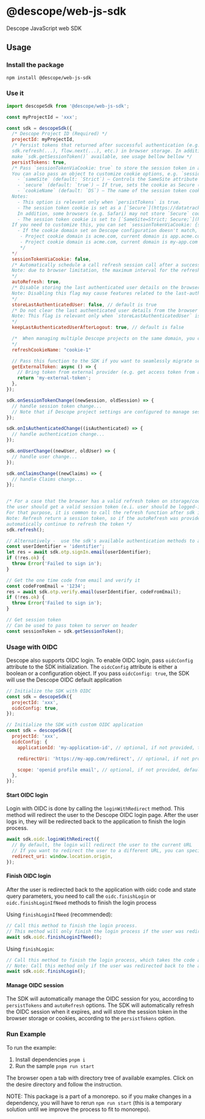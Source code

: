 # @descope/web-js-sdk

Descope JavaScript web SDK

## Usage

### Install the package

```bash
npm install @descope/web-js-sdk
```

### Use it

```js
import descopeSdk from '@descope/web-js-sdk';

const myProjectId = 'xxx';

const sdk = descopeSdk({
  /* Descope Project ID (Required) */
  projectId: myProjectId,
  /* Persist tokens that returned after successful authentication (e.g. sdk.otp.verify.email(...),
  sdk.refresh(...), flow.next(...), etc.) in browser storage. In addition, this will
  make `sdk.getSessionToken()` available, see usage bellow bellow */
  persistTokens: true,
  /* Pass `sessionTokenViaCookie: true` to store the session token in a cookie when using `persistTokens`. By default, the sdk will set the session token in the browser storage.
  You can also pass an object to customize cookie options, e.g. `sessionTokenViaCookie: { sameSite: 'Lax', secure: false, cookieName: 'MY_COOKIE' }`.
    - `sameSite` (default: `Strict`) – Controls the SameSite attribute of the session cookie.
    - `secure` (default: `true`) – If true, sets the cookie as Secure (sent only over HTTPS).
    - `cookieName` (default: `DS`) – The name of the session token cookie. Useful for avoiding conflicts when running multiple Descope projects on the same domain.
  Notes:
    - This option is relevant only when `persistTokens` is true.
    - The session token cookie is set as a [`Secure`](https://datatracker.ietf.org/doc/html/rfc6265#section-5.2.5) cookie. It will be sent only over HTTPS connections.
    In addition, some browsers (e.g. Safari) may not store `Secure` cookie if the hosted page is running on an HTTP protocol.
    - The session token cookie is set to [`SameSite=Strict; Secure;`](https://developer.mozilla.org/en-US/docs/Web/HTTP/Headers/Set-Cookie) by default.
  If you need to customize this, you can set `sessionTokenViaCookie: {sameSite: 'Lax', secure: false, cookieName: 'MY_COOKIE'}` (if you pass only `sameSite`, `secure` will be set to `true` by default, and `cookieName` will default to `DS`).
    - If the cookie domain set on Descope configuration doesn't match, or is not a parent domain of the current domain, The cookie will be stored on the current domain that runs the code. Examples:
     - Project cookie domain is acme.com, current domain is app.acme.com - the domain will be set to app.acme.com
     - Project cookie domain is acme.com, current domain is my-app.com - the domain will be set to my-app.com
     */
  */
  sessionTokenViaCookie: false,
  /* Automatically schedule a call refresh session call after a successful authentication:
  Note: due to browser limitation, the maximum interval for the refresh has an upper bound of 2^32 - 1 milliseconds (approximately 24.8 days).
  */
  autoRefresh: true,
  /* Disable storing the last authenticated user details on the browser storage (default is true).
  Note: Disabling this flag may cause features related to the last-authenticated user to not function properly.
  */
  storeLastAuthenticatedUser: false, // default is true
  /* Do not clear the last authenticated user details from the browser storage after logout (default is false).
  Note: This flag is relevant only when `storeLastAuthenticatedUser` is true.
  */
  keepLastAuthenticatedUserAfterLogout: true, // default is false

  /*  When managing multiple Descope projects on the same domain, you can prevent refresh cookie conflicts by assigning a custom name to your refresh token cookie during the login process (for example, using Descope Flows). However, you must also configure the SDK to recognize this unique name by passing the `refreshCookieName` option.
  */
  refreshCookieName: "cookie-1"

  // Pass this function to the SDK if you want to seamlessly migrate session from an external authentication provider to Descope.
  getExternalToken: async () => {
    // Bring token from external provider (e.g. get access token from another auth provider)
    return 'my-external-token';
  },
});

sdk.onSessionTokenChange((newSession, oldSession) => {
  // handle session token change...
  // Note that if Descope project settings are configured to manage session token in cookies, the session token will not be available in the browser.
});

sdk.onIsAuthenticatedChange((isAuthenticated) => {
  // handle authentication change...
});

sdk.onUserChange((newUser, oldUser) => {
  // handle user change...
});

sdk.onClaimsChange((newClaims) => {
  // handle Claims change...
});


/* For a case that the browser has a valid refresh token on storage/cookie,
the user should get a valid session token (e.i. user should be logged-in).
For that purpose, it is common to call the refresh function after sdk initialization.
Note: Refresh return a session token, so if the autoRefresh was provided, the sdk will
automatically continue to refresh the token */
sdk.refresh();

// Alternatively -  use the sdk's available authentication methods to authenticate the user
const userIdentifier = 'identifier';
let res = await sdk.otp.signIn.email(userIdentifier);
if (!res.ok) {
  throw Error('Failed to sign in');
}

// Get the one time code from email and verify it
const codeFromEmail = '1234';
res = await sdk.otp.verify.email(userIdentifier, codeFromEmail);
if (!res.ok) {
  throw Error('Failed to sign in');
}

// Get session token
// Can be used to pass token to server on header
const sessionToken = sdk.getSessionToken();
```

### Usage with OIDC

Descope also supports OIDC login. To enable OIDC login, pass `oidcConfig` attribute to the SDK initialization. The `oidcConfig` attribute is either a boolean or a configuration object. If you pass `oidcConfig: true`, the SDK will use the Descope OIDC default application

```js
// Initialize the SDK with OIDC
const sdk = descopeSdk({
  projectId: 'xxx',
  oidcConfig: true,
});

// Initialize the SDK with custom OIDC application
const sdk = descopeSdk({
  projectId: 'xxx',
  oidcConfig: {
    applicationId: 'my-application-id', // optional, if not provided, the default OIDC application will be used

    redirectUri: 'https://my-app.com/redirect', // optional, if not provided, the default redirect URI will be used

    scope: 'openid profile email', // optional, if not provided, default is openid email offline_access roles descope.custom_claims
  },
});
```

#### Start OIDC login

Login with OIDC is done by calling the `loginWithRedirect` method. This method will redirect the user to the Descope OIDC login page. After the user logs in, they will be redirected back to the application to finish the login process.

```js
await sdk.oidc.loginWithRedirect({
  // By default, the login will redirect the user to the current URL
  // If you want to redirect the user to a different URL, you can specify it here
  redirect_uri: window.location.origin,
});
```

#### Finish OIDC login

After the user is redirected back to the application with oidc code and state query parameters, you need to call the `oidc.finishLogin` or `oidc.finishLoginIfNeed` methods to finish the login process

Using `finishLoginIfNeed` (recommended):

```js
// Call this method to finish the login process.
// This method will only finish the login process if the user was redirected back to the application after login.
await sdk.oidc.finishLoginIfNeed();
```

Using `finishLogin`:

```js
// Call this method to finish the login process, which takes the code and state query parameters from the URL, and exchanges them for a session
// Note: Call this method only if the user was redirected back to the application after login, this is usually done according the the code/state query parameters
await sdk.oidc.finishLogin();
```

#### Manage OIDC session

The SDK will automatically manage the OIDC session for you, according to `persistTokens` and `autoRefresh` options. The SDK will automatically refresh the OIDC session when it expires, and will store the session token in the browser storage or cookies, according to the `persistTokens` option.

### Run Example

To run the example:

1. Install dependencies `pnpm i`
1. Run the sample `pnpm run start`

The browser open a tab with directory tree of available examples. Click on the desire directory and follow the instruction.

NOTE: This package is a part of a monorepo. so if you make changes in a dependency, you will have to rerun `npm run start` (this is a temporary solution until we improve the process to fit to monorepo).
